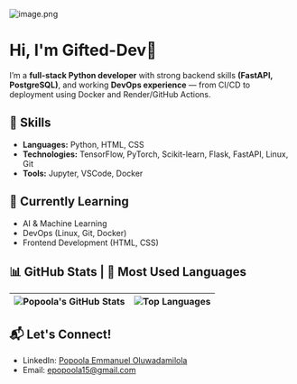 ![image.png](https://files.peakd.com/file/peakd-hive/iam-gifted/Gifted20outro20192020x2024520px.jpg)
# Hi, I'm Gifted-Dev👋

I’m a **full-stack Python developer** with strong backend skills **(FastAPI, PostgreSQL)**, and working **DevOps experience** — from CI/CD to deployment using Docker and Render/GitHub Actions.

## 🚀 Skills

- **Languages:** Python, HTML, CSS
- **Technologies:** TensorFlow, PyTorch, Scikit-learn, Flask, FastAPI, Linux, Git
- **Tools:** Jupyter, VSCode, Docker

## 🌱 Currently Learning

- AI & Machine Learning
- DevOps (Linux, Git, Docker)
- Frontend Development (HTML, CSS)

## 📊 GitHub Stats | 🧰 Most Used Languages

![Popoola's GitHub Stats](https://github-readme-stats.vercel.app/api?username=Gifted-Dev&show_icons=true&count_private=true&hide=prs&hide_title=true&theme=radical) | ![Top Languages](https://github-readme-stats.vercel.app/api/top-langs/?username=Gifted-Dev&langs_count=5&layout=compact&theme=radical)
|-----------------|--------------------

## 📬 Let's Connect!

- LinkedIn: [Popoola Emmanuel Oluwadamilola](https://www.linkedin.com/in/iamgifted/)
- Email: epopoola15@gmail.com
